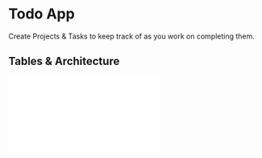 
# Todo App

Create Projects & Tasks to keep track of as you work on completing them.



## Tables & Architecture

![img](./arch.pdf)